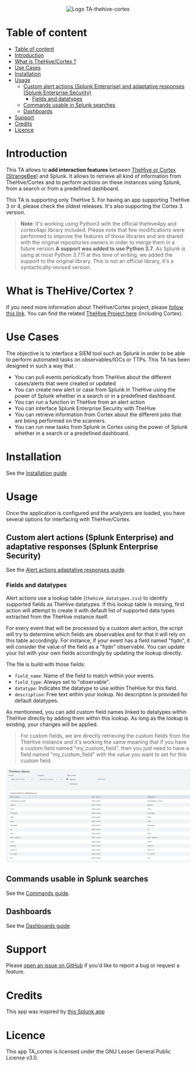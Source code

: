 <p align="center">
  <img src="https://github.com/LetMeR00t/TA-thehive-cortex/blob/main/images/logo.png?raw=true" alt="Logo TA-thehive-cortex"/>
</p>

# Table of content

- [Table of content](#table-of-content)
- [Introduction](#introduction)
- [What is TheHive/Cortex ?](#what-is-thehivecortex-)
- [Use Cases](#use-cases)
- [Installation](#installation)
- [Usage](#usage)
	- [Custom alert actions (Splunk Enterprise) and adaptative responses (Splunk Enterprise Security)](#custom-alert-actions-splunk-enterprise-and-adaptative-responses-splunk-enterprise-security)
		- [Fields and datatypes](#fields-and-datatypes)
	- [Commands usable in Splunk searches](#commands-usable-in-splunk-searches)
	- [Dashboards](#dashboards)
- [Support](#support)
- [Credits](#credits)
- [Licence](#licence)

# Introduction

This TA allows to **add interaction features** between [TheHive or Cortex (StrangeBee)](https://www.strangebee.com/) and Splunk. It allows to retrieve all kind of information from TheHive/Cortex and to perform actions on these instances using Splunk, from a search or from a predefined dashboard.

This TA is supporting only TheHive 5. For having an app supporting TheHive 3 or 4, please check the oldest releases. It's also supporting the Cortex 3 version.

> **Note**:
It's working using Python3 with the official thehive4py and cortex4api library included. Please note that few modifications were performed to improve the features of those libraries and are shared with the original repositories owners in order to merge them in a future version
**A support was added to use Python 3.7**. As Splunk is using at most Python 3.7.11 at this time of writing, we added the support to the original library. This is not an official library, it's a syntactically-revised version.

# What is TheHive/Cortex ?

If you need more information about TheHive/Cortex project, please [follow this link](https://www.strangebee.com/).
You can find the related [TheHive Project here](https://github.com/TheHive-Project) (including Cortex).

# Use Cases

The objective is to interface a SIEM tool such as Splunk in order to be able to perform automated tasks on observables/IOCs or TTPs.
This TA has been designed in such a way that :

- You can pull events periodically from TheHive about the different cases/alerts that were created or updated
- You can create new alert or case from Splunk in TheHive using the power of Splunk whether in a search or in a predefined dashboard.
- You can run a function in TheHive from an alert action
- You can interface Splunk Enterprise Security with TheHive
- You can retrieve information from Cortex about the different jobs that are being performed on the scanners.
- You can run new tasks from Splunk in Cortex using the power of Splunk whether in a search or a predefined dashboard.

# Installation

See the [Installation guide](./docs/installation.md)

# Usage

Once the application is configured and the analyzers are loaded, you have several options for interfacing with TheHive/Cortex.

## Custom alert actions (Splunk Enterprise) and adaptative responses (Splunk Enterprise Security)

See the [Alert actions adaptative responses guide](https://github.com/LetMeR00t/TA-cortex/tree/main/docs/alert_actions_and_adaptive_responses.md).

### Fields and datatypes

Alert actions use a lookup table (`thehive_datatypes.csv`) to identify supported fields as TheHive datatypes.
If this lookup table is missing, first action will attempt to create it with default list of supported data types extracted from the TheHive instance itself.

For every event that will be processed by a custom alert action, the script will try to determine which fields are observables and for that it will rely on this table accordingly. For instance, if your event has a field named "fqdn", it will consider the value of the field as a "fqdn" observable. You can update your list with your own fields accordingly by updating the lookup directly.

The file is build with those fields:

- `field_name`: Name of the field to match within your events.
- `field_type`: Always set to "observable".
- `datatype`: Indicates the datatype to use within TheHive for this field.
- `description`: Free text within your lookup. No description is provided for default datatypes.

As mentionned, you can add custom field names linked to datatypes within TheHive directly by adding them within this lookup. As long as the lookup is existing, your changes will be applied.

> For custom fields, we are directly retrieving the custom fields from the TheHive instance and it's working the same meaning that if you have a custom field named "my_custom_field", then you just need to have a field named "my_custom_field" with the value you want to set for this custom field.

![Alerts lookup thehive datatypes](images/alerts_lookup_thehive_datatypes.png)

## Commands usable in Splunk searches

See the [Commands guide](https://github.com/LetMeR00t/TA-cortex/tree/main/docs/commands.md).

## Dashboards

See the [Dashboards guide](./docs/dashboards.md)

# Support

Please [open an issue on GitHub](https://github.com/LetMeR00t/TA-cortex/issues) if you'd like to report a bug or request a feature.

# Credits

This app was inspired by [this Splunk app](https://splunkbase.splunk.com/app/4380/)

# Licence

This app TA_cortex is licensed under the GNU Lesser General Public License v3.0.
